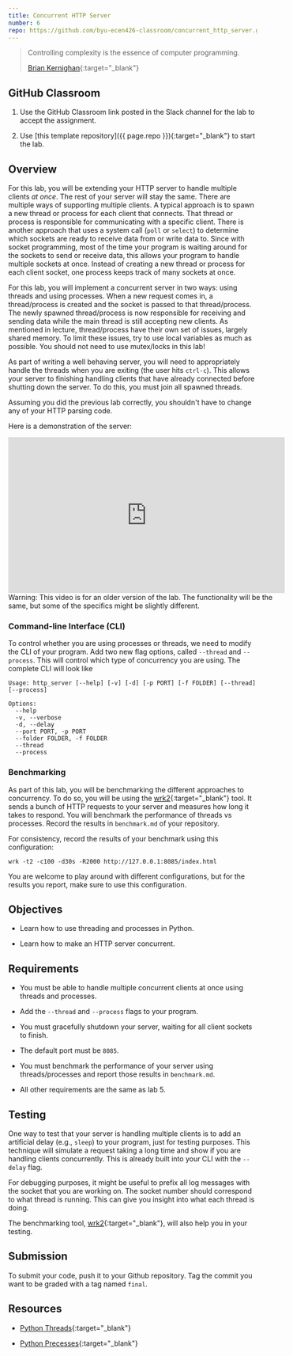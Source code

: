 ```yaml
---
title: Concurrent HTTP Server
number: 6
repo: https://github.com/byu-ecen426-classroom/concurrent_http_server.git
---
```


> Controlling complexity is the essence of computer programming.
> 
> [Brian Kernighan](https://en.wikipedia.org/wiki/Brian_Kernighan){:target="_blank"}

## GitHub Classroom

1. Use the GitHub Classroom link posted in the Slack channel for the lab to accept the assignment.

2. Use [this template repository]({{ page.repo }}){:target="_blank"} to start the lab.

## Overview

For this lab, you will be extending your HTTP server to handle multiple clients _at once_. The rest of your server will stay the same. There are multiple ways of supporting multiple clients. A typical approach is to spawn a new thread or process for each client that connects. That thread or process is responsible for communicating with a specific client. There is another approach that uses a system call (`poll` or `select`) to determine which sockets are ready to receive data from or write data to. Since with socket programming, most of the time your program is waiting around for the sockets to send or receive data, this allows your program to handle multiple sockets at once. Instead of creating a new thread or process for each client socket, one process keeps track of many sockets at once.

For this lab, you will implement a concurrent server in two ways: using threads and using processes. When a new request comes in, a thread/process is created and the socket is passed to that thread/process. The newly spawned thread/process is now responsible for receiving and sending data while the main thread is still accepting new clients. As mentioned in lecture, thread/process have their own set of issues, largely shared memory. To limit these issues, try to use local variables as much as possible. You should not need to use mutex/locks in this lab!

As part of writing a well behaving server, you will need to appropriately handle the threads when you are exiting (the user hits `ctrl-c`). This allows your server to finishing handling clients that have already connected before shutting down the server. To do this, you must join all spawned threads.

Assuming you did the previous lab correctly, you shouldn't have to change any of your HTTP parsing code.

Here is a demonstration of the server:

<iframe width="560" height="315" src="https://www.youtube-nocookie.com/embed/dnDi3XXLFpE" frameborder="0" allow="accelerometer; autoplay; encrypted-media; gyroscope; picture-in-picture" allowfullscreen></iframe>

<div class="alert alert-warning" style="width: 560px" role="alert">
  Warning: This video is for an older version of the lab. The functionality will be the same, but some of the specifics might be slightly different.
</div>

### Command-line Interface (CLI)

To control whether you are using processes or threads, we need to modify the CLI of your program. Add two new flag options, called `--thread` and `--process`. This will control which type of concurrency you are using. The complete CLI will look like

```
Usage: http_server [--help] [-v] [-d] [-p PORT] [-f FOLDER] [--thread] [--process]

Options:
  --help
  -v, --verbose
  -d, --delay
  --port PORT, -p PORT
  --folder FOLDER, -f FOLDER
  --thread
  --process
```


### Benchmarking

As part of this lab, you will be benchmarking the different approaches to concurrency. To do so, you will be using the [wrk2](https://github.com/giltene/wrk2){:target="_blank"} tool. It sends a bunch of HTTP requests to your server and measures how long it takes to respond. You will benchmark the performance of threads vs processes. Record the results in `benchmark.md` of your repository.

For consistency, record the results of your benchmark using this configuration:

```
wrk -t2 -c100 -d30s -R2000 http://127.0.0.1:8085/index.html
```

You are welcome to play around with different configurations, but for the results you report, make sure to use this configuration.

## Objectives

- Learn how to use threading and processes in Python.

- Learn how to make an HTTP server concurrent.


## Requirements

- You must be able to handle multiple concurrent clients at once using threads and processes.

- Add the `--thread` and `--process` flags to your program.

- You must gracefully shutdown your server, waiting for all client sockets to finish.

- The default port must be `8085`.

- You must benchmark the performance of your server using threads/processes and report those results in `benchmark.md`.

- All other requirements are the same as lab 5.
 

## Testing

One way to test that your server is handling multiple clients is to add an artificial delay (e.g., `sleep`) to your program, just for testing purposes. This technique will simulate a request taking a long time and show if you are handling clients concurrently. This is already built into your CLI with the `--delay` flag.

For debugging purposes, it might be useful to prefix all log messages with the socket that you are working on. The socket number should correspond to what thread is running. This can give you insight into what each thread is doing.

The benchmarking tool, [wrk2](https://github.com/giltene/wrk2){:target="_blank"}, will also help you in your testing.


## Submission

To submit your code, push it to your Github repository. Tag the commit you want to be graded with a tag named `final`.


## Resources

- [Python Threads](https://docs.python.org/3/library/threading.html){:target="_blank"}

- [Python Precesses](https://docs.python.org/3/library/multiprocessing.html){:target="_blank"}
